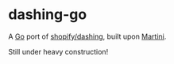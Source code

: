 dashing-go
==========

A [Go][1] port of [shopify/dashing][2], built upon [Martini][3].

Still under heavy construction!

[1]: http://golang.org/
[2]: http://shopify.github.io/dashing/
[3]: http://martini.codegangsta.io/
